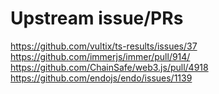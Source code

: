 # Upstream issue/PRs

<https://github.com/vultix/ts-results/issues/37>
<https://github.com/immerjs/immer/pull/914/>
<https://github.com/ChainSafe/web3.js/pull/4918>
<https://github.com/endojs/endo/issues/1139>
